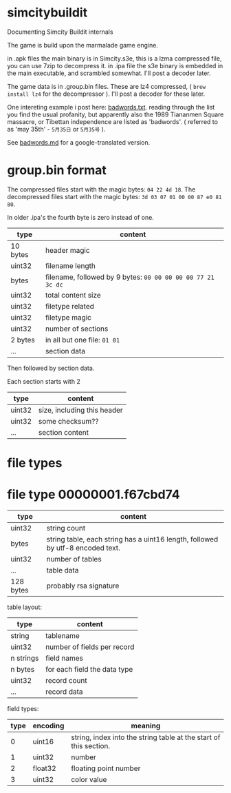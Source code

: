 # simcitybuildit
Documenting Simcity Buildit internals


The game is build upon the marmalade game engine.

in .apk files the main binary is in Simcity.s3e, this is a lzma compressed file, you can use 7zip to decompress it.
in .ipa file the s3e binary is embedded in the main executable, and scrambled somewhat. I'll post a decoder later.

The game data is in .group.bin files. These are lz4 compressed, ( `brew install lz4` for the decompressor ).
I'll post a decoder for these later.

One intereting example i post here: [badwords.txt](badwords.txt).
reading through the list you find the usual profanity, but apparently also the 1989 Tiananmen Square massacre, or Tibettan independence are listed as 'badwords'. ( referred to as 'may 35th' - `5月35日`  or `5月35号` ).

See [badwords.md](badwords.md) for a google-translated version.


group.bin format
================

The compressed files start with the magic bytes: `04 22 4d 18`.
The decompressed files start with the magic bytes: `3d 03 07 01 00 00 87 e0 81 80`.

In older .ipa's the fourth byte is zero instead of one.

| type      | content
| --------- | ------
|  10 bytes    | header magic
|  uint32    | filename length
|  bytes    | filename, followed by 9 bytes: `00 00 00 00 00 77 21 3c dc`
|  uint32   | total content size
|  uint32   | filetype related
|  uint32   | filetype magic
|  uint32   | number of sections
|  2 bytes  | in all but one file: `01 01`
|  ...      | section data

Then followed by section data.

Each section starts with 2 

| type      | content
| --------- | ------
| uint32    | size, including this header
| uint32    | some checksum??
|  ...      | section content

file types
=============

file type 00000001.f67cbd74
=================

| type      | content
| --------- | ------
|  uint32   | string count
|  bytes    | string table, each string has a uint16 length, followed by utf-8 encoded text.
|  uint32   | number of tables
|   ...     | table data
| 128 bytes | probably rsa signature

table layout:

| type      | content
| --------- | ------
|  string   | tablename
|  uint32   | number of fields per record
|  n strings  | field names
|  n bytes    | for each field the data type
|  uint32   | record count
|  ...      | record data

field types:

| type  | encoding |  meaning
| ----- | -------- | ----------
|   0   | uint16 | string, index into the string table at the start of this section.
|   1   | uint32 | number
|   2   | float32 | floating point number
|   3   | uint32  | color value

